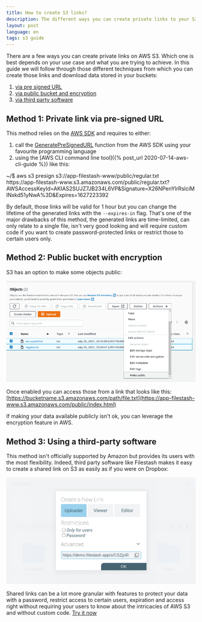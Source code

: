 ```yaml
---
title: How to create S3 links?
description: The different ways you can create private links to your S3 buckets on AWS
layout: post
language: en
tags: s3 guide
---
```


There are a few ways you can create private links on AWS S3. Which one is best depends on your use case and what you are trying to achieve. In this guide we will follow through those different techniques from which you can create those links and download data stored in your buckets:
1. [via pre signed URL](#method-1-private-link-via-pre-signed-url)
2. [via public bucket and encryption](#method-2-public-bucket-with-encryption)
3. [via third party software](#method-3-using-a-third-party-software)

## Method 1: Private link via pre-signed URL

This method relies on the [AWS SDK](https://docs.aws.amazon.com/cli/latest/reference/s3/presign.html) and requires to either:
1. call the [GeneratePreSignedURL](https://docs.aws.amazon.com/AmazonS3/latest/userguide/ShareObjectPreSignedURL.html) function from the AWS SDK using your favourite programming language
2. using the [AWS CLI command line tool]({% post_url 2020-07-14-aws-cli-guide %}) like this:
<div class="terminal">
<span class="prompt">~/$ </span>aws s3 presign s3://app-filestash-www/public/regular.txt<br>
<span class="stdout">
https://app-filestash-www.s3.amazonaws.com/public/regular.txt?AWSAccessKeyId=AKIAS2SUJZ7JB234L6VP&Signature=X26NPenYlrRslciMlNxkd51yNwA%3D&Expires=1627223392
</span>
</div>

By default, those links will be valid for 1 hour but you can change the lifetime of the generated links with the `--expires-in` flag. That's one of the major drawbacks of this method, the generated links are time-limited, can only relate to a single file, isn't very good looking and will require custom code if you want to create password-protected links or restrict those to certain users only.


## Method 2: Public bucket with encryption

S3 has an option to make some objects public:

<img class="fancy" src="/img/posts/2021-07-25-s3-link_2.png" alt="AWS console" />

Once enabled you can access those from a link that looks like this: [https://bucketname.s3.amazonaws.com/path/file.txt](https://app-filestash-www.s3.amazonaws.com/public/index.html)

If making your data available publicly isn't ok, you can leverage the encryption feature in AWS.


## Method 3: Using a third-party software

This method isn't officially supported by Amazon but provides its users with the most flexibility. Indeed, third party software like Filestash makes it easy to create a shared link on S3 as easily as if you were on Dropbox:

<img class="fancy" src="/img/posts/2021-07-25-s3-link.png" alt="filestash screenshot" />

Shared links can be a lot more granular with features to protect your data with a password, restrict access to certain users, expiration and access right without requiring your users to know about the intricacies of AWS S3 and without custom code. <a href="{% post_url 2019-11-21-s3-browser %}">Try it now</a>
